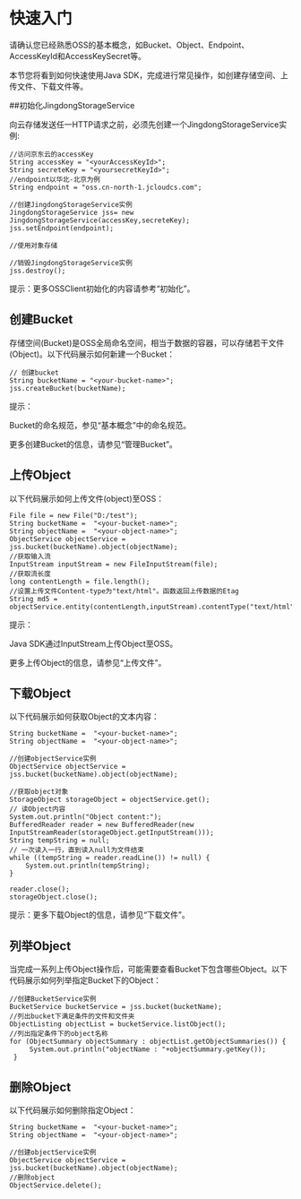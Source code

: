 # 快速入门

请确认您已经熟悉OSS的基本概念，如Bucket、Object、Endpoint、AccessKeyId和AccessKeySecret等。

本节您将看到如何快速使用Java SDK，完成进行常见操作，如创建存储空间、上传文件、下载文件等。

##初始化JingdongStorageService

向云存储发送任一HTTP请求之前，必须先创建一个JingdongStorageService实例:
```
//访问京东云的accessKey  
String accessKey = "<yourAccessKeyId>";  
String secreteKey = "<yoursecretKeyId>";    
//endpoint以华北-北京为例  
String endpoint = "oss.cn-north-1.jcloudcs.com";  
 
//创建JingdongStorageService实例  
JingdongStorageService jss= new JingdongStorageService(accessKey,secreteKey);  
jss.setEndpoint(endpoint);  
 
//使用对象存储  
  
//销毁JingdongStorageService实例  
jss.destroy();
```
提示：更多OSSClient初始化的内容请参考“初始化”。

## 创建Bucket

存储空间(Bucket)是OSS全局命名空间，相当于数据的容器，可以存储若干文件(Object)。以下代码展示如何新建一个Bucket：
```
// 创建bucket  
String bucketName = "<your-bucket-name>";  
jss.createBucket(bucketName);
```
提示：

Bucket的命名规范，参见“基本概念”中的命名规范。

更多创建Bucket的信息，请参见“管理Bucket”。

## 上传Object

以下代码展示如何上传文件(object)至OSS：
```
File file = new File("D:/test");
String bucketName =  "<your-bucket-name>";
String objectName =  "<your-object-name>";
ObjectService objectService = jss.bucket(bucketName).object(objectName);
//获取输入流  
InputStream inputStream = new FileInputStream(file);  
//获取流长度  
long contentLength = file.length();  
//设置上传文件Content-type为"text/html"。函数返回上传数据的Etag  
String md5 = objectService.entity(contentLength,inputStream).contentType("text/html").put();
```
提示：

Java SDK通过InputStream上传Object至OSS。

更多上传Object的信息，请参见“上传文件”。

## 下载Object

以下代码展示如何获取Object的文本内容：
```
String bucketName =  "<your-bucket-name>";
String objectName =  "<your-object-name>";

//创建objectService实例  
ObjectService objectService = jss.bucket(bucketName).object(objectName);  

//获取object对象  
StorageObject storageObject = objectService.get();  
// 读Object内容  
System.out.println("Object content:");  
BufferedReader reader = new BufferedReader(new InputStreamReader(storageObject.getInputStream()));  
String tempString = null;  
// 一次读入一行，直到读入null为文件结束  
while ((tempString = reader.readLine()) != null) {  
    System.out.println(tempString);  
}  
 
reader.close();       
storageObject.close();
```
提示：更多下载Object的信息，请参见“下载文件”。

## 列举Object

当完成一系列上传Object操作后，可能需要查看Bucket下包含哪些Object。以下代码展示如何列举指定Bucket下的Object：
```
//创建BucketService实例  
BucketService bucketService = jss.bucket(bucketName);  
//列出bucket下满足条件的文件和文件夹  
ObjectListing objectList = bucketService.listObject();  
//列出指定条件下的object名称  
for (ObjectSummary objectSummary : objectList.getObjectSummaries()) {  
     System.out.println("objectName : "+objectSummary.getKey());  
 }
```

## 删除Object

以下代码展示如何删除指定Object：
```
String bucketName =  "<your-bucket-name>";
String objectName =  "<your-object-name>";
 
//创建objectService实例    
ObjectService objectService = jss.bucket(bucketName).object(objectName);    
//删除object    
ObjectService.delete();
```
